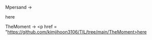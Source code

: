 Mpersand -> <p href = "https://github.com/kimjihoon3106/TIL/tree/main/Mpersand">here</p>

TheMoment -> <p href = "https://github.com/kimjihoon3106/TIL/tree/main/TheMoment>here</p>
